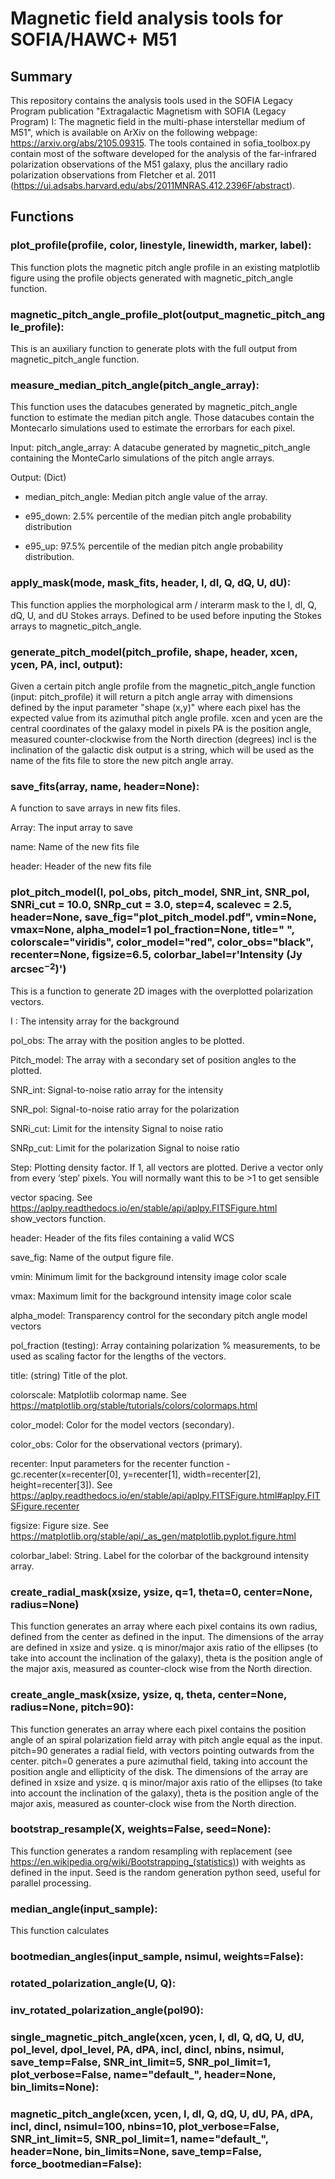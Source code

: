 # Magnetic field analysis tools for SOFIA/HAWC+ M51

## Summary
This repository contains the analysis tools used in the SOFIA Legacy Program publication "Extragalactic Magnetism with SOFIA (Legacy Program) I: The magnetic field in the multi-phase interstellar medium of M51", which is available on ArXiv on the following webpage: https://arxiv.org/abs/2105.09315. The tools contained in sofia_toolbox.py contain most of the software developed for the analysis of the far-infrared polarization observations of the M51 galaxy, plus the ancillary radio polarization observations from Fletcher et al. 2011 (https://ui.adsabs.harvard.edu/abs/2011MNRAS.412.2396F/abstract). 


## Functions

### plot_profile(profile, color, linestyle, linewidth, marker, label):
This function plots the magnetic pitch angle profile in an existing matplotlib figure using the profile objects generated with magnetic_pitch_angle function. 

### magnetic_pitch_angle_profile_plot(output_magnetic_pitch_angle_profile):
This is an auxiliary function to generate plots with the full output from magnetic_pitch_angle function. 

### measure_median_pitch_angle(pitch_angle_array):
This function uses the datacubes generated by magnetic_pitch_angle function to estimate the median pitch angle. Those datacubes contain the Montecarlo simulations used to estimate the errorbars for each pixel. 

Input: pitch_angle_array: A datacube generated by magnetic_pitch_angle containing the MonteCarlo simulations of the pitch angle arrays. 

Output: (Dict) 
- median_pitch_angle: Median pitch angle value of the array. 

- e95_down: 2.5% percentile of the median pitch angle probability distribution

- e95_up: 97.5% percentile of the median pitch angle probability distribution.  

### apply_mask(mode, mask_fits, header, I, dI, Q, dQ, U, dU):

This function applies the morphological arm / interarm mask to the I, dI, Q, dQ, U, and dU Stokes arrays. Defined to be used before inputing the Stokes arrays to magnetic_pitch_angle. 

### generate_pitch_model(pitch_profile, shape, header, xcen, ycen, PA, incl, output):

Given a certain pitch angle profile from the magnetic_pitch_angle function (input: pitch_profile) it will return a pitch angle array with dimensions defined by the input parameter "shape (x,y)" where each pixel has the expected value from its azimuthal pitch angle profile. 
xcen and ycen are the central coordinates of the galaxy model in pixels 
PA is the position angle, measured counter-clockwise from the North direction (degrees)
incl is the inclination of the galactic disk 
output is a string, which will be used as the name of the fits file to store the new pitch angle array. 

### save_fits(array, name, header=None):
A function to save arrays in new fits files. 

Array: The input array to save

name: Name of the new fits file

header: Header of the new fits file


### plot_pitch_model(I, pol_obs, pitch_model, SNR_int, SNR_pol, SNRi_cut = 10.0, SNRp_cut = 3.0, step=4, scalevec = 2.5, header=None, save_fig="plot_pitch_model.pdf", vmin=None, vmax=None, alpha_model=1 pol_fraction=None, title=" ", colorscale="viridis", color_model="red", color_obs="black", recenter=None, figsize=6.5, colorbar_label=r'Intensity (Jy arcsec$^{-2}$)')
                     
This is a function to generate 2D images with the overplotted polarization vectors. 

I : The intensity array for the background

pol_obs: The array with the position angles to be plotted. 

Pitch_model: The array with a secondary set of position angles to the plotted. 

SNR_int: Signal-to-noise ratio array for the intensity

SNR_pol: Signal-to-noise ratio array for the polarization

SNRi_cut: Limit for the intensity Signal to noise ratio

SNRp_cut: Limit for the polarization Signal to noise ratio 

Step: Plotting density factor. If 1, all vectors are plotted. Derive a vector only from every ‘step’ pixels. You will normally want this to be >1 to get sensible 

vector spacing. See https://aplpy.readthedocs.io/en/stable/api/aplpy.FITSFigure.html show_vectors function. 

header: Header of the fits files containing a valid WCS

save_fig: Name of the output figure file.

vmin: Minimum limit for the background intensity image color scale

vmax: Maximum limit for the background intensity image color scale

alpha_model: Transparency control for the secondary pitch angle model vectors

pol_fraction (testing): Array containing polarization % measurements, to be used as scaling factor for the lengths of the vectors.

title: (string) Title of the plot.

colorscale: Matplotlib colormap name. See https://matplotlib.org/stable/tutorials/colors/colormaps.html

color_model: Color for the model vectors (secondary). 

color_obs: Color for the observational vectors (primary).

recenter: Input parameters for the recenter function -  gc.recenter(x=recenter[0], y=recenter[1], width=recenter[2], height=recenter[3]). See https://aplpy.readthedocs.io/en/stable/api/aplpy.FITSFigure.html#aplpy.FITSFigure.recenter

figsize: Figure size. See https://matplotlib.org/stable/api/_as_gen/matplotlib.pyplot.figure.html

colorbar_label: String. Label for the colorbar of the background intensity array. 


### create_radial_mask(xsize, ysize, q=1, theta=0, center=None, radius=None)
This function generates an array where each pixel contains its own radius, defined from the center as defined in the input. The dimensions of the array are defined in xsize and ysize. q is minor/major axis ratio of the ellipses (to take into account the inclination of the galaxy), theta is the position angle of the major axis, measured as counter-clock wise from the North direction.

### create_angle_mask(xsize, ysize, q, theta, center=None, radius=None, pitch=90):
This function generates an array where each pixel contains the position angle of an spiral polarization field array with pitch angle equal as the input. pitch=90 generates a radial field, with vectors pointing outwards from the center. pitch=0 generates a pure azimuthal field, taking into account the position angle and ellipticity of the disk. The dimensions of the array are defined in xsize and ysize. q is minor/major axis ratio of the ellipses (to take into account the inclination of the galaxy), theta is the position angle of the major axis, measured as counter-clock wise from the North direction.

### bootstrap_resample(X, weights=False, seed=None):
This function generates a random resampling with replacement (see https://en.wikipedia.org/wiki/Bootstrapping_(statistics)) with weights as defined in the input. Seed is the random generation python seed, useful for parallel processing.  

### median_angle(input_sample):
This function calculates 


### bootmedian_angles(input_sample, nsimul, weights=False):


### rotated_polarization_angle(U, Q):


### inv_rotated_polarization_angle(pol90):


### single_magnetic_pitch_angle(xcen, ycen, I, dI, Q, dQ, U, dU, pol_level, dpol_level, PA, dPA, incl, dincl, nbins, nsimul, save_temp=False, SNR_int_limit=5, SNR_pol_limit=1, plot_verbose=False, name="default_", header=None, bin_limits=None):
          
          
### magnetic_pitch_angle(xcen, ycen, I, dI, Q, dQ, U, dU, PA, dPA, incl, dincl, nsimul=100, nbins=10, plot_verbose=False, SNR_int_limit=5, SNR_pol_limit=1, name="default_", header=None, bin_limits=None, save_temp=False, force_bootmedian=False):
